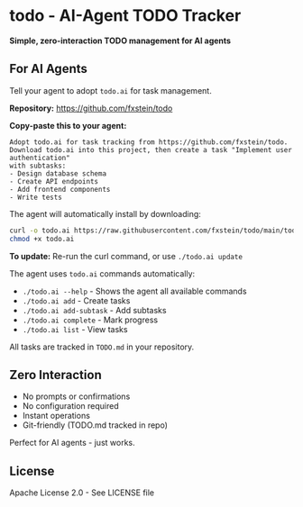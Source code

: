 # todo - AI-Agent TODO Tracker

**Simple, zero-interaction TODO management for AI agents**

## For AI Agents

Tell your agent to adopt `todo.ai` for task management.

**Repository:** https://github.com/fxstein/todo

**Copy-paste this to your agent:**
```
Adopt todo.ai for task tracking from https://github.com/fxstein/todo.
Download todo.ai into this project, then create a task "Implement user authentication" 
with subtasks:
- Design database schema
- Create API endpoints  
- Add frontend components
- Write tests
```

The agent will automatically install by downloading:
```bash
curl -o todo.ai https://raw.githubusercontent.com/fxstein/todo/main/todo.ai
chmod +x todo.ai
```

**To update:** Re-run the curl command, or use `./todo.ai update`

The agent uses `todo.ai` commands automatically:
- `./todo.ai --help` - Shows the agent all available commands
- `./todo.ai add` - Create tasks
- `./todo.ai add-subtask` - Add subtasks
- `./todo.ai complete` - Mark progress
- `./todo.ai list` - View tasks

All tasks are tracked in `TODO.md` in your repository.

## Zero Interaction

- No prompts or confirmations
- No configuration required
- Instant operations
- Git-friendly (TODO.md tracked in repo)

Perfect for AI agents - just works.

## License

Apache License 2.0 - See LICENSE file
